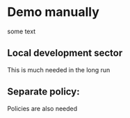 # Demo manually

some text

## Local development sector

This is much needed in the long run


## Separate policy:

Policies are also needed
